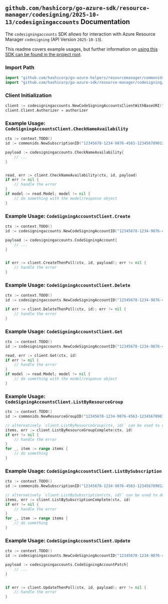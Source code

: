 
## `github.com/hashicorp/go-azure-sdk/resource-manager/codesigning/2025-10-13/codesigningaccounts` Documentation

The `codesigningaccounts` SDK allows for interaction with Azure Resource Manager `codesigning` (API Version `2025-10-13`).

This readme covers example usages, but further information on [using this SDK can be found in the project root](https://github.com/hashicorp/go-azure-sdk/tree/main/docs).

### Import Path

```go
import "github.com/hashicorp/go-azure-helpers/resourcemanager/commonids"
import "github.com/hashicorp/go-azure-sdk/resource-manager/codesigning/2025-10-13/codesigningaccounts"
```


### Client Initialization

```go
client := codesigningaccounts.NewCodeSigningAccountsClientWithBaseURI("https://management.azure.com")
client.Client.Authorizer = authorizer
```


### Example Usage: `CodeSigningAccountsClient.CheckNameAvailability`

```go
ctx := context.TODO()
id := commonids.NewSubscriptionID("12345678-1234-9876-4563-123456789012")

payload := codesigningaccounts.CheckNameAvailability{
	// ...
}


read, err := client.CheckNameAvailability(ctx, id, payload)
if err != nil {
	// handle the error
}
if model := read.Model; model != nil {
	// do something with the model/response object
}
```


### Example Usage: `CodeSigningAccountsClient.Create`

```go
ctx := context.TODO()
id := codesigningaccounts.NewCodeSigningAccountID("12345678-1234-9876-4563-123456789012", "example-resource-group", "codeSigningAccountName")

payload := codesigningaccounts.CodeSigningAccount{
	// ...
}


if err := client.CreateThenPoll(ctx, id, payload); err != nil {
	// handle the error
}
```


### Example Usage: `CodeSigningAccountsClient.Delete`

```go
ctx := context.TODO()
id := codesigningaccounts.NewCodeSigningAccountID("12345678-1234-9876-4563-123456789012", "example-resource-group", "codeSigningAccountName")

if err := client.DeleteThenPoll(ctx, id); err != nil {
	// handle the error
}
```


### Example Usage: `CodeSigningAccountsClient.Get`

```go
ctx := context.TODO()
id := codesigningaccounts.NewCodeSigningAccountID("12345678-1234-9876-4563-123456789012", "example-resource-group", "codeSigningAccountName")

read, err := client.Get(ctx, id)
if err != nil {
	// handle the error
}
if model := read.Model; model != nil {
	// do something with the model/response object
}
```


### Example Usage: `CodeSigningAccountsClient.ListByResourceGroup`

```go
ctx := context.TODO()
id := commonids.NewResourceGroupID("12345678-1234-9876-4563-123456789012", "example-resource-group")

// alternatively `client.ListByResourceGroup(ctx, id)` can be used to do batched pagination
items, err := client.ListByResourceGroupComplete(ctx, id)
if err != nil {
	// handle the error
}
for _, item := range items {
	// do something
}
```


### Example Usage: `CodeSigningAccountsClient.ListBySubscription`

```go
ctx := context.TODO()
id := commonids.NewSubscriptionID("12345678-1234-9876-4563-123456789012")

// alternatively `client.ListBySubscription(ctx, id)` can be used to do batched pagination
items, err := client.ListBySubscriptionComplete(ctx, id)
if err != nil {
	// handle the error
}
for _, item := range items {
	// do something
}
```


### Example Usage: `CodeSigningAccountsClient.Update`

```go
ctx := context.TODO()
id := codesigningaccounts.NewCodeSigningAccountID("12345678-1234-9876-4563-123456789012", "example-resource-group", "codeSigningAccountName")

payload := codesigningaccounts.CodeSigningAccountPatch{
	// ...
}


if err := client.UpdateThenPoll(ctx, id, payload); err != nil {
	// handle the error
}
```
